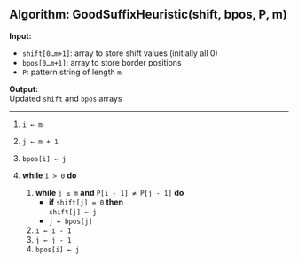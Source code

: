 ## Algorithm: GoodSuffixHeuristic(shift, bpos, P, m)

**Input:**  
- `shift[0…m+1]`: array to store shift values (initially all 0)  
- `bpos[0…m+1]`: array to store border positions  
- `P`: pattern string of length `m`  

**Output:**  
Updated `shift` and `bpos` arrays

---

1. `i ← m`  
2. `j ← m + 1`  
3. `bpos[i] ← j`  

4. **while** `i > 0` **do**  
   1. **while** `j ≤ m` **and** `P[i - 1] ≠ P[j - 1]` **do**  
      - **if** `shift[j] = 0` **then**  
        `shift[j] ← j`  
      - `j ← bpos[j]`  
   2. `i ← i - 1`  
   3. `j ← j - 1`  
   4. `bpos[i] ← j`
